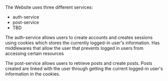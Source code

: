 The Website uses three different services:

* auth-service
* post-service
* TBD

The auth-service allows users to create accounts and creates sessions using cookies which stores the currently logged-in user's information. Has middlewares that allow the user that prevents logged in users from accessing certain resources

The post-service allows users to retrieve posts and create posts. Posts created are linked with the user through getting the current logged-in user's information in the cookies.  